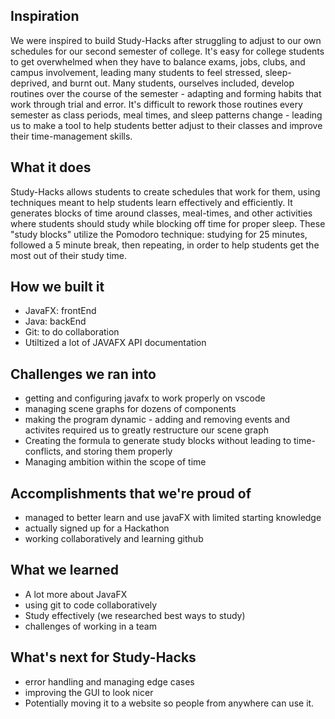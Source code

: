 ## Inspiration
We were inspired to build Study-Hacks after struggling to adjust to our own schedules for our second semester of college. It's easy for college students to get overwhelmed when they have to balance exams, jobs, clubs, and campus involvement, leading many students to feel stressed, sleep-deprived, and burnt out. Many students, ourselves included, develop routines over the course of the semester - adapting and forming habits that work through trial and error. It's difficult to rework those routines every semester as class periods, meal times, and sleep patterns change  - leading us to make a tool to help students better adjust to their classes and improve their time-management skills.

## What it does
Study-Hacks allows students to create schedules that work for them, using techniques meant to help students learn effectively and efficiently. It generates blocks of time around classes, meal-times, and other activities where students should study while blocking off time for proper sleep. These "study blocks" utilize the Pomodoro technique: studying for 25 minutes, followed a 5 minute break, then repeating, in order to help students get the most out of their study time. 

## How we built it
- JavaFX: frontEnd
- Java: backEnd
- Git: to do collaboration
- Utiltized a lot of JAVAFX API documentation

## Challenges we ran into
- getting and configuring javafx to work properly on vscode
- managing scene graphs for dozens of components
- making the program dynamic - adding and removing events and activites required us to greatly restructure our scene graph
- Creating the formula to generate study blocks without leading to time-conflicts, and storing them properly
- Managing ambition within the scope of time

## Accomplishments that we're proud of
- managed to better learn and use javaFX with limited starting knowledge
- actually signed up for a Hackathon 
- working collaboratively and learning github

## What we learned
- A lot more about JavaFX
- using git to code collaboratively
- Study effectively (we researched best ways to study)
- challenges of working in a team

## What's next for Study-Hacks
- error handling and managing edge cases
- improving the GUI to look nicer
- Potentially moving it to a website so people from anywhere can use it. 